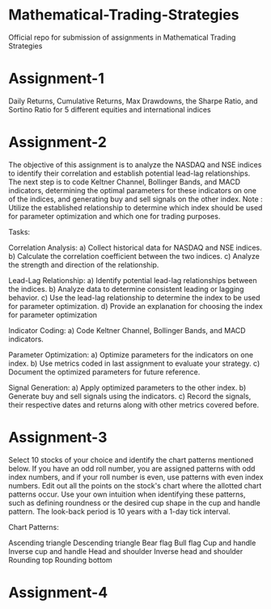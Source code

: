 # Mathematical-Trading-Strategies
Official repo for submission of assignments in Mathematical Trading Strategies

# Assignment-1
Daily Returns, Cumulative Returns, Max Drawdowns, the Sharpe Ratio, and Sortino Ratio for 5 different equities and international indices

# Assignment-2
The objective of this assignment is to analyze the NASDAQ and NSE indices to identify their correlation and establish potential lead-lag relationships. The next step is to code Keltner Channel, Bollinger Bands, and MACD indicators, determining the optimal parameters for these indicators on one of the indices, and generating buy and sell signals on the other index. Note : Utilize the established relationship to determine which index should be used for parameter optimization and which one for trading purposes.

Tasks:

Correlation Analysis: a) Collect historical data for NASDAQ and NSE indices. b) Calculate the correlation coefficient between the two indices. c) Analyze the strength and direction of the relationship.

Lead-Lag Relationship: a) Identify potential lead-lag relationships between the indices. b) Analyze data to determine consistent leading or lagging behavior. c) Use the lead-lag relationship to determine the index to be used for parameter optimization. d) Provide an explanation for choosing the index for parameter optimization

Indicator Coding: a) Code Keltner Channel, Bollinger Bands, and MACD indicators.

Parameter Optimization: a) Optimize parameters for the indicators on one index. b) Use metrics coded in last assignment to evaluate your strategy. c) Document the optimized parameters for future reference.

Signal Generation: a) Apply optimized parameters to the other index. b) Generate buy and sell signals using the indicators. c) Record the signals, their respective dates and returns along with other metrics covered before.

# Assignment-3
Select 10 stocks of your choice and identify the chart patterns mentioned below. If you have an odd roll number, you are assigned patterns with odd index numbers, and if your roll number is even, use patterns with even index numbers. Edit out all the points on the stock's chart where the allotted chart patterns occur. Use your own intuition when identifying these patterns, such as defining roundness or the desired cup shape in the cup and handle pattern. The look-back period is 10 years with a 1-day tick interval.

Chart Patterns:

Ascending triangle
Descending triangle
Bear flag
Bull flag
Cup and handle
Inverse cup and handle
Head and shoulder
Inverse head and shoulder
Rounding top
Rounding bottom

# Assignment-4
